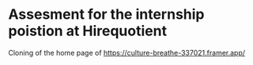 # Assesment for the internship poistion at Hirequotient
Cloning of the home page of https://culture-breathe-337021.framer.app/
